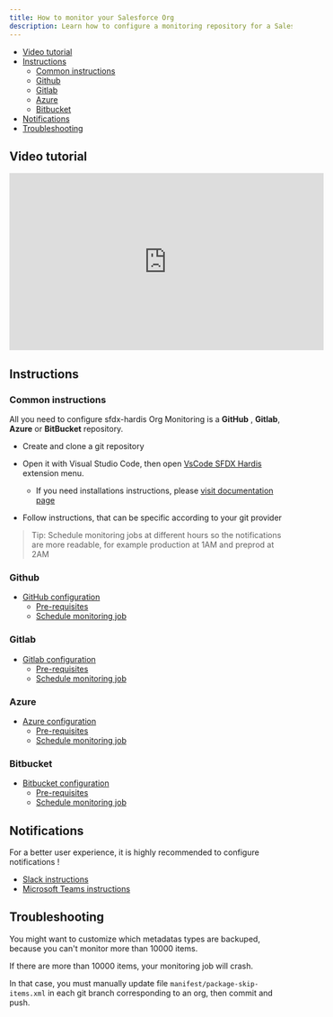 ```yaml
---
title: How to monitor your Salesforce Org
description: Learn how to configure a monitoring repository for a Salesforce Org, using sfdx-hardis, then how to read reports
---
```

<!-- markdownlint-disable MD013 -->

- [Video tutorial](#video-tutorial)
- [Instructions](#instructions)
  - [Common instructions](#common-instructions)
  - [Github](#github)
  - [Gitlab](#gitlab)
  - [Azure](#azure)
  - [Bitbucket](#bitbucket)
- [Notifications](#notifications)
- [Troubleshooting](#troubleshooting)

## Video tutorial

<div style="text-align:center"><iframe width="560" height="315" src="https://www.youtube.com/embed/bcVdN0XItSc" title="YouTube video player" frameborder="0" allow="accelerometer; autoplay; clipboard-write; encrypted-media; gyroscope; picture-in-picture" allowfullscreen></iframe></div>

## Instructions

### Common instructions

All you need to configure sfdx-hardis Org Monitoring is a **GitHub** , **Gitlab**, **Azure** or **BitBucket** repository.

- Create and clone a git repository
- Open it with Visual Studio Code, then open [VsCode SFDX Hardis](https://marketplace.visualstudio.com/items?itemName=NicolasVuillamy.vscode-sfdx-hardis) extension menu.
  - If you need installations instructions, please [visit documentation page](salesforce-ci-cd-use-install.md)

- Follow instructions, that can be specific according to your git provider

> Tip: Schedule monitoring jobs at different hours so the notifications are more readable, for example production at 1AM and preprod at 2AM

### Github

- [GitHub configuration](salesforce-monitoring-config-github.md)
  - [Pre-requisites](salesforce-monitoring-config-github.md#pre-requisites)
  - [Schedule monitoring job](salesforce-monitoring-config-github.md#schedule-the-monitoring-job)

### Gitlab

- [Gitlab configuration](salesforce-monitoring-config-gitlab.md)
  - [Pre-requisites](salesforce-monitoring-config-gitlab.md#pre-requisites)
  - [Schedule monitoring job](salesforce-monitoring-config-gitlab.md#schedule-the-monitoring-job)

### Azure

- [Azure configuration](salesforce-monitoring-config-azure.md)
  - [Pre-requisites](salesforce-monitoring-config-azure.md#pre-requisites)
  - [Schedule monitoring job](salesforce-monitoring-config-azure.md#schedule-the-monitoring-job)

### Bitbucket

- [Bitbucket configuration](salesforce-monitoring-config-bitbucket.md)
  - [Pre-requisites](salesforce-monitoring-config-bitbucket.md#pre-requisites)
  - [Schedule monitoring job](salesforce-monitoring-config-bitbucket.md#schedule-the-monitoring-job)

## Notifications

For a better user experience, it is highly recommended to configure notifications !

- [Slack instructions](salesforce-ci-cd-setup-integration-slack.md)
- [Microsoft Teams instructions](salesforce-ci-cd-setup-integration-ms-teams.md)

## Troubleshooting

You might want to customize which metadatas types are backuped, because you can't monitor more than 10000 items.

If there are more than 10000 items, your monitoring job will crash.

In that case, you must manually update file `manifest/package-skip-items.xml` in each git branch corresponding to an org, then commit and push.